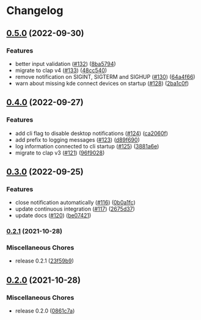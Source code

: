 # Changelog

## [0.5.0](https://github.com/kucera-lukas/rusty-battery/compare/v0.4.0...v0.5.0) (2022-09-30)


### Features

* better input validation ([#132](https://github.com/kucera-lukas/rusty-battery/issues/132)) ([8ba5794](https://github.com/kucera-lukas/rusty-battery/commit/8ba57946ff375c14369352686b41b90e31b5ad85))
* migrate to clap v4 ([#133](https://github.com/kucera-lukas/rusty-battery/issues/133)) ([48cc540](https://github.com/kucera-lukas/rusty-battery/commit/48cc540086a5ca947b69757cd96c8085ec5528ec))
* remove notification on SIGINT, SIGTERM and SIGHUP ([#130](https://github.com/kucera-lukas/rusty-battery/issues/130)) ([64a4f66](https://github.com/kucera-lukas/rusty-battery/commit/64a4f66188aa80a3e2e3d51828e858ed842fc7e3))
* warn about missing kde connect devices on startup ([#128](https://github.com/kucera-lukas/rusty-battery/issues/128)) ([2ba1c0f](https://github.com/kucera-lukas/rusty-battery/commit/2ba1c0f1827c12700ed4ff356323ce5f9c75763f))

## [0.4.0](https://github.com/kucera-lukas/rusty-battery/compare/v0.3.0...v0.4.0) (2022-09-27)

### Features

- add cli flag to disable desktop notifications ([#124](https://github.com/kucera-lukas/rusty-battery/issues/124)) ([ca2060f](https://github.com/kucera-lukas/rusty-battery/commit/ca2060f566e15ca69442e2eb52bed8ec95fe7267))
- add prefix to logging messages ([#123](https://github.com/kucera-lukas/rusty-battery/issues/123)) ([d89f690](https://github.com/kucera-lukas/rusty-battery/commit/d89f69016ac9f0f09796177fd22f42d26ad90663))
- log information connected to cli startup ([#125](https://github.com/kucera-lukas/rusty-battery/issues/125)) ([3881a6e](https://github.com/kucera-lukas/rusty-battery/commit/3881a6eb06a66bf5eeba13fc63ca43b0844e748b))
- migrate to clap v3 ([#121](https://github.com/kucera-lukas/rusty-battery/issues/121)) ([96f9028](https://github.com/kucera-lukas/rusty-battery/commit/96f90287214a3c39ce2b1c6445bb34c15abfeff2))

## [0.3.0](https://www.github.com/kucera-lukas/rusty-battery/compare/v0.2.1...v0.3.0) (2022-09-25)

### Features

- close notification automatically ([#116](https://www.github.com/kucera-lukas/rusty-battery/issues/116)) ([0b0a1fc](https://www.github.com/kucera-lukas/rusty-battery/commit/0b0a1fc3dc1e2291721272e6e41494d6d69e0252))
- update continuous integration ([#117](https://www.github.com/kucera-lukas/rusty-battery/issues/117)) ([2675d37](https://www.github.com/kucera-lukas/rusty-battery/commit/2675d373136450bb148760b2043f34b80cac2f89))
- update docs ([#120](https://www.github.com/kucera-lukas/rusty-battery/issues/120)) ([be07421](https://www.github.com/kucera-lukas/rusty-battery/commit/be07421dea49a422621ea461411f7fbd22fbaf40))

### [0.2.1](https://www.github.com/kucera-lukas/rusty-battery/compare/v0.2.0...v0.2.1) (2021-10-28)

### Miscellaneous Chores

- release 0.2.1 ([23f59b9](https://www.github.com/kucera-lukas/rusty-battery/commit/23f59b99527c695855db25419e9b54758e5e4889))

## [0.2.0](https://www.github.com/kucera-lukas/rusty-battery/compare/v0.1.3...v0.2.0) (2021-10-28)

### Miscellaneous Chores

- release 0.2.0 ([0861c7a](https://www.github.com/kucera-lukas/rusty-battery/commit/0861c7a082780bda8a33f47830830699d2185ac7))
